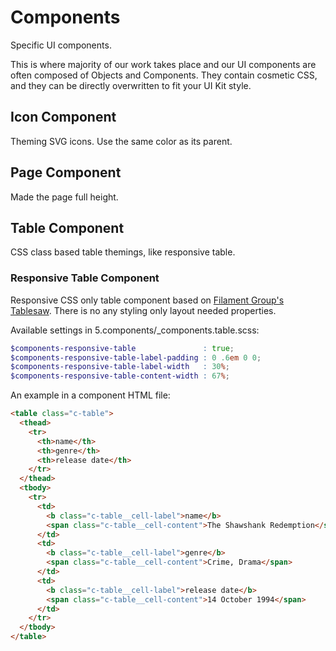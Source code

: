 # Components

Specific UI components.

This is where majority of our work takes place and our UI components are
often composed of Objects and Components.
They contain cosmetic CSS, and they can be directly overwritten to fit your
UI Kit style.

## Icon Component

Theming SVG icons. Use the same color as its parent.

## Page Component

Made the page full height.

## Table Component

CSS class based table themings, like responsive table.

### Responsive Table Component

Responsive CSS only table component based on
[Filament Group's Tablesaw](https://github.com/filamentgroup/tablesaw).
There is no any styling only layout needed properties.

Available settings in 5.components/_components.table.scss:

```scss
$components-responsive-table               : true;
$components-responsive-table-label-padding : 0 .6em 0 0;
$components-responsive-table-label-width   : 30%;
$components-responsive-table-content-width : 67%;
```

An example in a component HTML file:

```html
<table class="c-table">
  <thead>
    <tr>
      <th>name</th>
      <th>genre</th>
      <th>release date</th>
    </tr>
  </thead>
  <tbody>
    <tr>
      <td>
        <b class="c-table__cell-label">name</b>
        <span class="c-table__cell-content">The Shawshank Redemption</span>
      </td>
      <td>
        <b class="c-table__cell-label">genre</b>
        <span class="c-table__cell-content">Crime, Drama</span>
      </td>
      <td>
        <b class="c-table__cell-label">release date</b>
        <span class="c-table__cell-content">14 October 1994</span>
      </td>
    </tr>
  </tbody>
</table>
```
